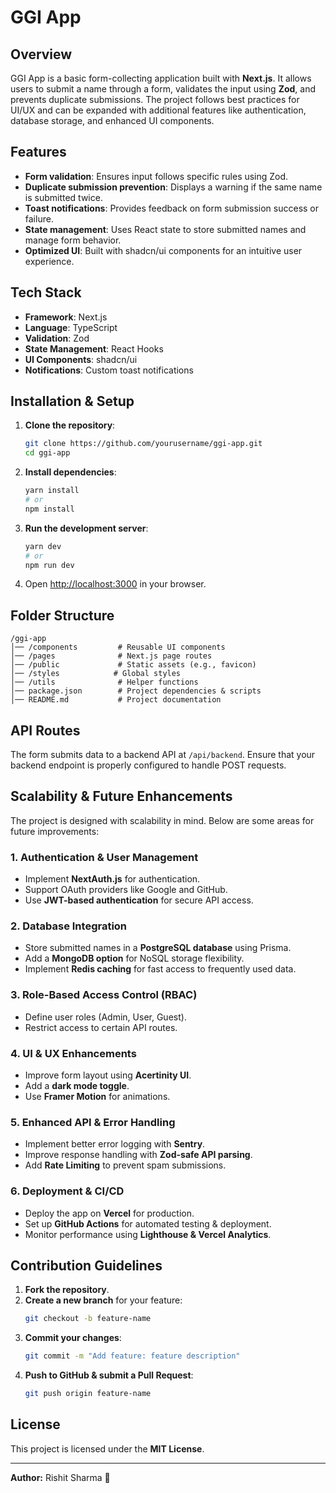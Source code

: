 
# GGI App

## Overview
GGI App is a basic form-collecting application built with **Next.js**. It allows users to submit a name through a form, validates the input using **Zod**, and prevents duplicate submissions. The project follows best practices for UI/UX and can be expanded with additional features like authentication, database storage, and enhanced UI components.

## Features
- **Form validation**: Ensures input follows specific rules using Zod.
- **Duplicate submission prevention**: Displays a warning if the same name is submitted twice.
- **Toast notifications**: Provides feedback on form submission success or failure.
- **State management**: Uses React state to store submitted names and manage form behavior.
- **Optimized UI**: Built with shadcn/ui components for an intuitive user experience.

## Tech Stack
- **Framework**: Next.js
- **Language**: TypeScript
- **Validation**: Zod
- **State Management**: React Hooks
- **UI Components**: shadcn/ui
- **Notifications**: Custom toast notifications

## Installation & Setup
1. **Clone the repository**:
   ```sh
   git clone https://github.com/yourusername/ggi-app.git
   cd ggi-app
   ```

2. **Install dependencies**:
   ```sh
   yarn install
   # or
   npm install
   ```

3. **Run the development server**:
   ```sh
   yarn dev
   # or
   npm run dev
   ```

4. Open [http://localhost:3000](http://localhost:3000) in your browser.

## Folder Structure
```
/ggi-app
│── /components         # Reusable UI components
│── /pages              # Next.js page routes
│── /public             # Static assets (e.g., favicon)
│── /styles            # Global styles
│── /utils              # Helper functions
│── package.json        # Project dependencies & scripts
│── README.md           # Project documentation
```

## API Routes
The form submits data to a backend API at `/api/backend`. Ensure that your backend endpoint is properly configured to handle POST requests.

## Scalability & Future Enhancements
The project is designed with scalability in mind. Below are some areas for future improvements:

### 1. **Authentication & User Management**
- Implement **NextAuth.js** for authentication.
- Support OAuth providers like Google and GitHub.
- Use **JWT-based authentication** for secure API access.

### 2. **Database Integration**
- Store submitted names in a **PostgreSQL database** using Prisma.
- Add a **MongoDB option** for NoSQL storage flexibility.
- Implement **Redis caching** for fast access to frequently used data.

### 3. **Role-Based Access Control (RBAC)**
- Define user roles (Admin, User, Guest).
- Restrict access to certain API routes.

### 4. **UI & UX Enhancements**
- Improve form layout using **Acertinity UI**.
- Add a **dark mode toggle**.
- Use **Framer Motion** for animations.

### 5. **Enhanced API & Error Handling**
- Implement better error logging with **Sentry**.
- Improve response handling with **Zod-safe API parsing**.
- Add **Rate Limiting** to prevent spam submissions.

### 6. **Deployment & CI/CD**
- Deploy the app on **Vercel** for production.
- Set up **GitHub Actions** for automated testing & deployment.
- Monitor performance using **Lighthouse & Vercel Analytics**.

## Contribution Guidelines
1. **Fork the repository**.
2. **Create a new branch** for your feature:
   ```sh
   git checkout -b feature-name
   ```
3. **Commit your changes**:
   ```sh
   git commit -m "Add feature: feature description"
   ```
4. **Push to GitHub & submit a Pull Request**:
   ```sh
   git push origin feature-name
   ```

## License
This project is licensed under the **MIT License**.

---
**Author:** Rishit Sharma 🚀
